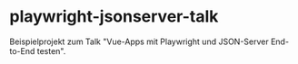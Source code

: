 # playwright-jsonserver-talk
Beispielprojekt zum Talk "Vue-Apps mit Playwright und JSON-Server End-to-End testen".
